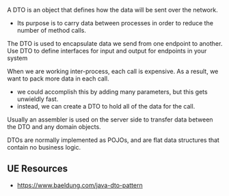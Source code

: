 
A DTO is an object that defines how the data will be sent over the network. 
- Its purpose is to carry data between processes in order to reduce the number of method calls.

The DTO is used to encapsulate data we send from one endpoint to another. Use DTO to define interfaces for input and output for endpoints in your system

When we are working inter-process, each call is expensive. As a result, we want to pack more data in each call.
- we could accomplish this by adding many parameters, but this gets unwieldly fast.
- instead, we can create a DTO to hold all of the data for the call.

Usually an assembler is used on the server side to transfer data between the DTO and any domain objects.

DTOs are normally implemented as POJOs, and are flat data structures that contain no business logic. 

## UE Resources
- https://www.baeldung.com/java-dto-pattern